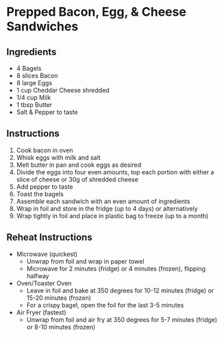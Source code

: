 # Prepped Bacon, Egg, & Cheese Sandwiches

## Ingredients

- 4 Bagels
- 8 slices Bacon
- 8 large Eggs
- 1 cup Cheddar Cheese shredded
- 1/4 cup Milk
- 1 tbsp Butter
- Salt & Pepper to taste

## Instructions

1. Cook bacon in oven
2. Whisk eggs with milk and salt
3. Melt butter in pan and cook eggs as desired
4. Divide the eggs into four even amounts, top each portion with either a slice of cheese or 30g of shredded cheese
5. Add pepper to taste
6. Toast the bagels 
7. Assemble each sandwich with an even amount of ingredients
8. Wrap in foil and store in the fridge (up to 4 days) or alternatively
9. Wrap tightly in foil and place in plastic bag to freeze (up to a month)

## Reheat Instructions

- Microwave (quickest)
	- Unwrap from foil and wrap in paper towel
	- Microwave for 2 minutes (fridge) or 4 minutes (frozen), flipping halfway
- Oven/Toaster Oven
	- Leave in foil and bake at 350 degrees for 10-12 minutes (fridge) or 15-20 minutes (frozen)
	- For a crispy bagel, open the foil for the last 3-5 minutes
- Air Fryer (fastest)
	- Unwrap from foil and air fry at 350 degrees for 5-7 minutes (fridge) or 8-10 minutes (frozen)